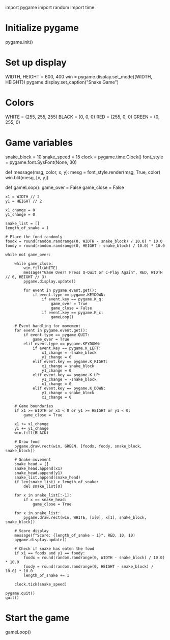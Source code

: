 import pygame
import random
import time

# Initialize pygame
pygame.init()

# Set up display
WIDTH, HEIGHT = 600, 400
win = pygame.display.set_mode((WIDTH, HEIGHT))
pygame.display.set_caption("Snake Game")

# Colors
WHITE = (255, 255, 255)
BLACK = (0, 0, 0)
RED = (255, 0, 0)
GREEN = (0, 255, 0)

# Game variables
snake_block = 10
snake_speed = 15
clock = pygame.time.Clock()
font_style = pygame.font.SysFont(None, 30)

def message(msg, color, x, y):
    mesg = font_style.render(msg, True, color)
    win.blit(mesg, [x, y])

def gameLoop():
    game_over = False
    game_close = False

    x1 = WIDTH // 2
    y1 = HEIGHT // 2

    x1_change = 0
    y1_change = 0

    snake_list = []
    length_of_snake = 1

    # Place the food randomly
    foodx = round(random.randrange(0, WIDTH - snake_block) / 10.0) * 10.0
    foody = round(random.randrange(0, HEIGHT - snake_block) / 10.0) * 10.0

    while not game_over:

        while game_close:
            win.fill(WHITE)
            message("Game Over! Press Q-Quit or C-Play Again", RED, WIDTH // 6, HEIGHT // 3)
            pygame.display.update()

            for event in pygame.event.get():
                if event.type == pygame.KEYDOWN:
                    if event.key == pygame.K_q:
                        game_over = True
                        game_close = False
                    if event.key == pygame.K_c:
                        gameLoop()

        # Event handling for movement
        for event in pygame.event.get():
            if event.type == pygame.QUIT:
                game_over = True
            elif event.type == pygame.KEYDOWN:
                if event.key == pygame.K_LEFT:
                    x1_change = -snake_block
                    y1_change = 0
                elif event.key == pygame.K_RIGHT:
                    x1_change = snake_block
                    y1_change = 0
                elif event.key == pygame.K_UP:
                    y1_change = -snake_block
                    x1_change = 0
                elif event.key == pygame.K_DOWN:
                    y1_change = snake_block
                    x1_change = 0

        # Game boundaries
        if x1 >= WIDTH or x1 < 0 or y1 >= HEIGHT or y1 < 0:
            game_close = True

        x1 += x1_change
        y1 += y1_change
        win.fill(BLACK)

        # Draw food
        pygame.draw.rect(win, GREEN, [foodx, foody, snake_block, snake_block])

        # Snake movement
        snake_head = []
        snake_head.append(x1)
        snake_head.append(y1)
        snake_list.append(snake_head)
        if len(snake_list) > length_of_snake:
            del snake_list[0]

        for x in snake_list[:-1]:
            if x == snake_head:
                game_close = True

        for x in snake_list:
            pygame.draw.rect(win, WHITE, [x[0], x[1], snake_block, snake_block])

        # Score display
        message(f"Score: {length_of_snake - 1}", RED, 10, 10)
        pygame.display.update()

        # Check if snake has eaten the food
        if x1 == foodx and y1 == foody:
            foodx = round(random.randrange(0, WIDTH - snake_block) / 10.0) * 10.0
            foody = round(random.randrange(0, HEIGHT - snake_block) / 10.0) * 10.0
            length_of_snake += 1

        clock.tick(snake_speed)

    pygame.quit()
    quit()

# Start the game
gameLoop()
